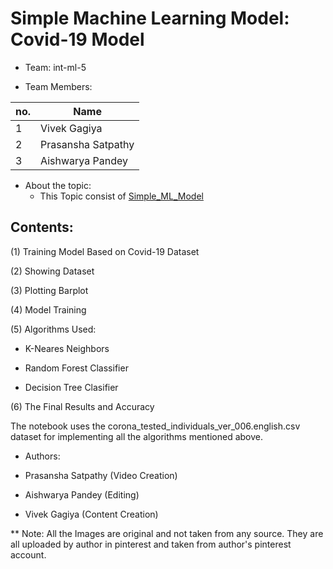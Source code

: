  # Simple Machine Learning Model: Covid-19 Model



* Team: int-ml-5
 
* Team Members:
 
 no. | Name
-----|-------
1 | Vivek Gagiya
2 | Prasansha Satpathy
3 | Aishwarya Pandey


* About the topic:
    * This Topic consist of [Simple_ML_Model](http://github.com/Sara-cos/Intern-Work/edit/main/int-ml-5/Simple_ML_Model.md)
    
## **Contents:**
    
 (1) Training Model Based on Covid-19 Dataset
 
 (2) Showing Dataset
 
 (3) Plotting Barplot
 
 (4) Model Training
 
 (5) Algorithms Used:
   
 - K-Neares Neighbors
 
 - Random Forest Classifier
 
 - Decision Tree Clasifier
 
 (6) The Final Results and Accuracy
 
 
 
 The notebook uses the corona_tested_individuals_ver_006.english.csv dataset for implementing all the algorithms mentioned above.
 
 

* Authors:

 * Prasansha Satpathy (Video Creation)

 * Aishwarya Pandey (Editing)

 * Vivek Gagiya (Content Creation)


** Note: All the Images are original and not taken from any source. They are all uploaded by author in pinterest and taken from author's pinterest account.
